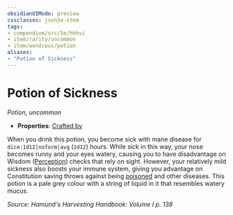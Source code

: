 ```yaml
---
obsidianUIMode: preview
cssclasses: json5e-item
tags:
- compendium/src/5e/hhhvi
- item/rarity/uncommon
- item/wondrous/potion
aliases: 
- "Potion of Sickness"
---
```

# Potion of Sickness
*Potion, uncommon*  

- **Properties**: [Crafted by](/compendium/rules/item-properties.md#Crafted%20by)

When you drink this potion, you become sick with mane disease for `dice:1d12|noform|avg` (`1d12`) hours. While sick in this way, your nose becomes runny and your eyes watery, causing you to have disadvantage on Wisdom ([Perception](/compendium/rules/skills.md#Perception)) checks that rely on sight. However, your relatively mild sickness also boosts your immune system, giving you advantage on Constitution saving throws against being [poisoned](/compendium/rules/conditions.md#Poisoned) and other diseases. This potion is a pale grey colour with a string of liquid in it that resembles watery mucus.

*Source: Hamund's Harvesting Handbook: Volume I p. 138*